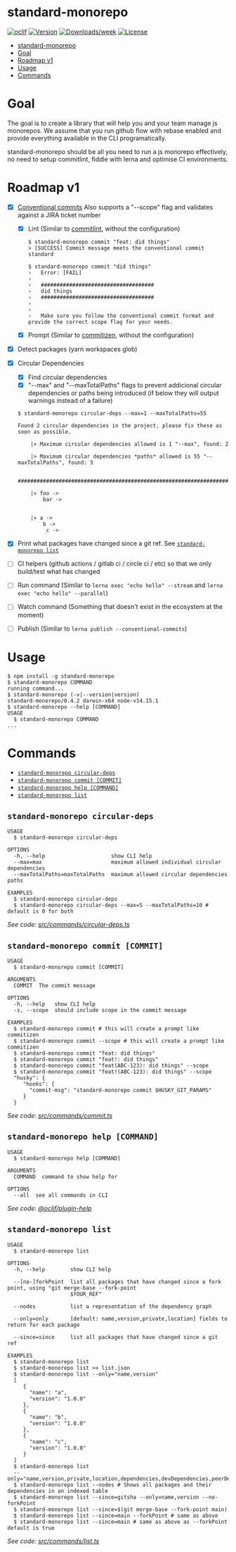# standard-monorepo

[![oclif](https://img.shields.io/badge/cli-oclif-brightgreen.svg)](https://oclif.io)
[![Version](https://img.shields.io/npm/v/standard-monorepo.svg)](https://npmjs.org/package/standard-monorepo)
[![Downloads/week](https://img.shields.io/npm/dw/standard-monorepo.svg)](https://npmjs.org/package/standard-monorepo)
[![License](https://img.shields.io/npm/l/standard-monorepo.svg)](https://github.com/imflavio/standard-monorepo/blob/master/package.json)

<!-- toc -->
* [standard-monorepo](#standard-monorepo)
* [Goal](#goal)
* [Roadmap v1](#roadmap-v1)
* [Usage](#usage)
* [Commands](#commands)
<!-- tocstop -->

# Goal

The goal is to create a library that will help you and your team manage js monorepos. We assume that you run github flow with rebase enabled and provide everything available in the CLI programatically.

standard-monorepo should be all you need to run a js monorepo effectively, no need to setup commitlint, fiddle with lerna and optimise CI environments.

# Roadmap v1

- [x] [Conventional commits](https://www.conventionalcommits.org/)
      Also supports a "--scope" flag and validates against a JIRA ticket number
  - [x] Lint (Similar to [commitlint](https://github.com/conventional-changelog/commitlint), without the configuration)
    ```sh-session
    $ standard-monorepo commit "feat: did things"
    > [SUCCESS] Commit message meets the conventional commit standard
    ```
    ```sh-session
    $ standard-monorepo commit "did things"
    ›   Error: [FAIL]
    ›
    ›   ####################################
    ›   did things
    ›   ####################################
    ›
    ›
    ›   Make sure you follow the conventional commit format and provide the correct scope flag for your needs.
    ```
  - [x] Prompt (Similar to [commitizen](https://github.com/commitizen/cz-cli), without the configuration)
- [x] Detect packages (yarn workspaces glob)
- [x] Circular Dependencies

  - [x] Find circular dependencies
  - [x] "--max" and "--maxTotalPaths" flags to prevent addicional circular dependencies or paths being introduced (if below they will output warnings instead of a failure)

  ```sh-session
  $ standard-monorepo circular-deps --max=1 --maxTotalPaths=55

  Found 2 circular dependencies in the project, please fix these as soon as possible.

      |> Maximum circular dependencies allowed is 1 "--max", found: 2

      |> Maximum circular dependencies *paths* allowed is 55 "--maxTotalPaths", found: 5

      #######################################################################

      |> foo ->
          bar ->


      |> a ->
          b ->
           c ->
  ```

- [x] Print what packages have changed since a git ref. See [`standard-monorepo list`](#standard-monorepo-list)
- [ ] CI helpers (github actions / gitlab ci / circle ci / etc) so that we only build/test what has changed
- [ ] Run command (Similar to `lerna exec "echo hello" --stream` and `lerna exec "echo hello" --parallel`)
- [ ] Watch command (Something that doesn't exist in the ecosystem at the moment)
- [ ] Publish (Similar to `lerna publish --conventional-commits`)

# Usage

<!-- usage -->
```sh-session
$ npm install -g standard-monorepo
$ standard-monorepo COMMAND
running command...
$ standard-monorepo (-v|--version|version)
standard-monorepo/0.4.2 darwin-x64 node-v14.15.1
$ standard-monorepo --help [COMMAND]
USAGE
  $ standard-monorepo COMMAND
...
```
<!-- usagestop -->

# Commands

<!-- commands -->
* [`standard-monorepo circular-deps`](#standard-monorepo-circular-deps)
* [`standard-monorepo commit [COMMIT]`](#standard-monorepo-commit-commit)
* [`standard-monorepo help [COMMAND]`](#standard-monorepo-help-command)
* [`standard-monorepo list`](#standard-monorepo-list)

## `standard-monorepo circular-deps`

```
USAGE
  $ standard-monorepo circular-deps

OPTIONS
  -h, --help                     show CLI help
  --max=max                      maximum allowed individual circular dependencies
  --maxTotalPaths=maxTotalPaths  maximum allowed circular dependencies paths

EXAMPLES
  $ standard-monorepo circular-deps
  $ standard-monorepo circular-deps --max=5 --maxTotalPaths=10 # default is 0 for both
```

_See code: [src/commands/circular-deps.ts](https://github.com/imflavio/standard-monorepo/blob/v0.4.2/src/commands/circular-deps.ts)_

## `standard-monorepo commit [COMMIT]`

```
USAGE
  $ standard-monorepo commit [COMMIT]

ARGUMENTS
  COMMIT  The commit message

OPTIONS
  -h, --help   show CLI help
  -s, --scope  should include scope in the commit message

EXAMPLES
  $ standard-monorepo commit # this will create a prompt like commitizen
  $ standard-monorepo commit --scope # this will create a prompt like commitizen
  $ standard-monorepo commit "feat: did things"
  $ standard-monorepo commit "feat!: did things"
  $ standard-monorepo commit "feat(ABC-123): did things" --scope
  $ standard-monorepo commit "feat!(ABC-123): did things" --scope
  "husky": {
     "hooks": {
       "commit-msg": "standard-monorepo commit $HUSKY_GIT_PARAMS"
     }
  }
```

_See code: [src/commands/commit.ts](https://github.com/imflavio/standard-monorepo/blob/v0.4.2/src/commands/commit.ts)_

## `standard-monorepo help [COMMAND]`

```
USAGE
  $ standard-monorepo help [COMMAND]

ARGUMENTS
  COMMAND  command to show help for

OPTIONS
  --all  see all commands in CLI
```

_See code: [@oclif/plugin-help](https://github.com/oclif/plugin-help/blob/v3.2.0/src/commands/help.ts)_

## `standard-monorepo list`

```
USAGE
  $ standard-monorepo list

OPTIONS
  -h, --help        show CLI help

  --[no-]forkPoint  list all packages that have changed since a fork point, using "git merge-base --fork-point
                    $YOUR_REF"

  --nodes           list a representation of the dependency graph

  --only=only       [default: name,version,private,location] fields to return for each package

  --since=since     list all packages that have changed since a git ref

EXAMPLES
  $ standard-monorepo list
  $ standard-monorepo list >> list.json
  $ standard-monorepo list --only="name,version"
  [
     {
       "name": "a",
       "version": "1.0.0"
     },
     {
       "name": "b",
       "version": "1.0.0"
     },
     {
       "name": "c",
       "version": "1.0.0"
     }
  ]
  $ standard-monorepo list 
  --only="name,version,private,location,dependencies,devDependencies,peerDependencies,optionalDependencies"
  $ standard-monorepo list --nodes # Shows all packages and their dependencies in an indexed table
  $ standard-monorepo list --since=gitsha --only=name,version --no-forkPoint
  $ standard-monorepo list --since=$(git merge-base --fork-point main)
  $ standard-monorepo list --since=main --forkPoint # same as above
  $ standard-monorepo list --since=main # same as above as --forkPoint default is true
```

_See code: [src/commands/list.ts](https://github.com/imflavio/standard-monorepo/blob/v0.4.2/src/commands/list.ts)_
<!-- commandsstop -->
